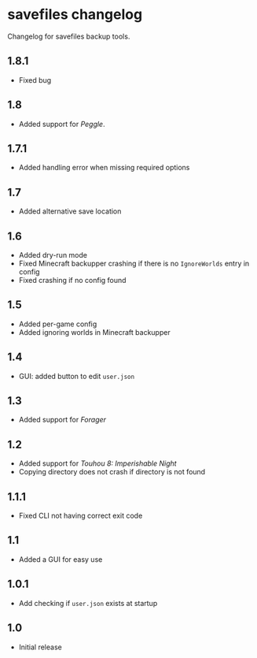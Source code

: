 # savefiles changelog

Changelog for savefiles backup tools.

## 1.8.1

- Fixed bug

## 1.8

- Added support for *Peggle*.

## 1.7.1

- Added handling error when missing required options

## 1.7

- Added alternative save location

## 1.6

- Added dry-run mode
- Fixed Minecraft backupper crashing if there is no `IgnoreWorlds` entry in config
- Fixed crashing if no config found

## 1.5

- Added per-game config
- Added ignoring worlds in Minecraft backupper

## 1.4

- GUI: added button to edit `user.json`

## 1.3

- Added support for *Forager*

## 1.2

- Added support for *Touhou 8: Imperishable Night*
- Copying directory does not crash if directory is not found

## 1.1.1

- Fixed CLI not having correct exit code

## 1.1

- Added a GUI for easy use

## 1.0.1

- Add checking if `user.json` exists at startup

## 1.0

- Initial release
